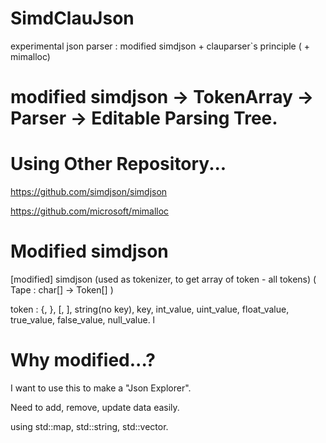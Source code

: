 # SimdClauJson
experimental json parser : modified simdjson + clauparser`s principle ( + mimalloc) 

# modified simdjson -> TokenArray -> Parser -> Editable Parsing Tree.

# Using Other Repository...
https://github.com/simdjson/simdjson

https://github.com/microsoft/mimalloc

# Modified simdjson
[modified] simdjson (used as tokenizer, to get array of token - all tokens)  ( Tape : char[] -> Token[] )

token : {, }, [, ], string(no key), key, int_value, uint_value, float_value, true_value, false_value, null_value.
l
# Why modified...? 
I want to use this to make a "Json Explorer".

Need to add, remove, update data easily.

using std::map, std::string, std::vector.
